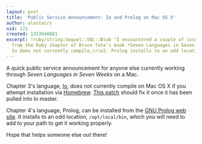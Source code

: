 ```yaml
---
layout: post
title: 'Public Service Announcement: Io and Prolog on Mac OS X'
author: alastairs
nid: 172
created: 1313940881
excerpt: !ruby/string:Sequel::SQL::Blob "I encountered a couple of issues moving on
  from the Ruby chapter of Bruce Tate's book *Seven Languages in Seven Weeks*:\r\n\r\n1.
  Io does not currently compile,\r\n2. Prolog installs to an odd location.  "
---
```

A quick public service announcement for anyone else currently working through *Seven Languages in Seven Weeks* on a Mac.  

Chapter 3's language, [Io](http://www.iolanguage.com/), does not currently compile on Mac OS X if you attempt installation via [Homebrew](http://mxcl.github.com/homebrew/).  [This patch](https://github.com/stevedekorte/io/pull/140) should fix it once it has been pulled into Io master. 

Chapter 4's language, Prolog, can be installed from the [GNU Prolog web site](http://www.gprolog.org/#download).  It installs to an odd location, `/opt/local/bin`, which you will need to add to your path to get it working properly.  

Hope that helps someone else out there!
